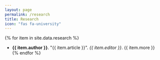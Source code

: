 ```yaml
---
layout: page
permalink: /research
title: Research
icon: "fas fa-university"
---
```


{% for item in site.data.research %}
  - <strong>{{ item.author }}</strong>. "{{ item.article }}". *{{ item.editor }}*. {{ item.more }} <br />
{% endfor %}